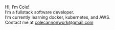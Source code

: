 Hi, I’m Cole!<br>
I’m a fullstack software developer.<br>
I’m currently learning docker, kubernetes, and AWS.<br>
Contact me at colecannonwork@gmail.com

<!---
Cannon-Cole/Cannon-Cole is a ✨ special ✨ repository because its `README.md` (this file) appears on your GitHub profile.
You can click the Preview link to take a look at your changes.
--->
